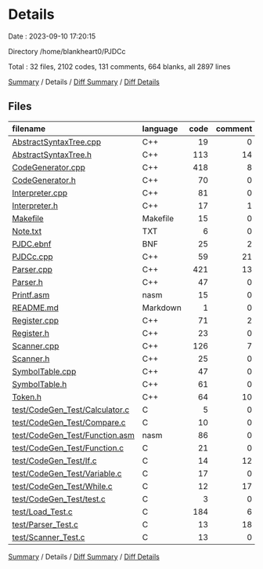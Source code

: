 # Details

Date : 2023-09-10 17:20:15

Directory /home/blankheart0/PJDCc

Total : 32 files,  2102 codes, 131 comments, 664 blanks, all 2897 lines

[Summary](results.md) / Details / [Diff Summary](diff.md) / [Diff Details](diff-details.md)

## Files
| filename | language | code | comment | blank | total |
| :--- | :--- | ---: | ---: | ---: | ---: |
| [AbstractSyntaxTree.cpp](/AbstractSyntaxTree.cpp) | C++ | 19 | 0 | 5 | 24 |
| [AbstractSyntaxTree.h](/AbstractSyntaxTree.h) | C++ | 113 | 14 | 53 | 180 |
| [CodeGenerator.cpp](/CodeGenerator.cpp) | C++ | 418 | 8 | 146 | 572 |
| [CodeGenerator.h](/CodeGenerator.h) | C++ | 70 | 0 | 25 | 95 |
| [Interpreter.cpp](/Interpreter.cpp) | C++ | 81 | 0 | 19 | 100 |
| [Interpreter.h](/Interpreter.h) | C++ | 17 | 1 | 7 | 25 |
| [Makefile](/Makefile) | Makefile | 15 | 0 | 5 | 20 |
| [Note.txt](/Note.txt) | TXT | 6 | 0 | 0 | 6 |
| [PJDC.ebnf](/PJDC.ebnf) | BNF | 25 | 2 | 14 | 41 |
| [PJDCc.cpp](/PJDCc.cpp) | C++ | 59 | 21 | 28 | 108 |
| [Parser.cpp](/Parser.cpp) | C++ | 421 | 13 | 163 | 597 |
| [Parser.h](/Parser.h) | C++ | 47 | 0 | 20 | 67 |
| [Printf.asm](/Printf.asm) | nasm | 15 | 0 | 5 | 20 |
| [README.md](/README.md) | Markdown | 1 | 0 | 1 | 2 |
| [Register.cpp](/Register.cpp) | C++ | 71 | 2 | 16 | 89 |
| [Register.h](/Register.h) | C++ | 23 | 0 | 9 | 32 |
| [Scanner.cpp](/Scanner.cpp) | C++ | 126 | 7 | 30 | 163 |
| [Scanner.h](/Scanner.h) | C++ | 25 | 0 | 12 | 37 |
| [SymbolTable.cpp](/SymbolTable.cpp) | C++ | 47 | 0 | 10 | 57 |
| [SymbolTable.h](/SymbolTable.h) | C++ | 61 | 0 | 17 | 78 |
| [Token.h](/Token.h) | C++ | 64 | 10 | 18 | 92 |
| [test/CodeGen_Test/Calculator.c](/test/CodeGen_Test/Calculator.c) | C | 5 | 0 | 0 | 5 |
| [test/CodeGen_Test/Compare.c](/test/CodeGen_Test/Compare.c) | C | 10 | 0 | 0 | 10 |
| [test/CodeGen_Test/Function.asm](/test/CodeGen_Test/Function.asm) | nasm | 86 | 0 | 3 | 89 |
| [test/CodeGen_Test/Function.c](/test/CodeGen_Test/Function.c) | C | 21 | 0 | 6 | 27 |
| [test/CodeGen_Test/If.c](/test/CodeGen_Test/If.c) | C | 14 | 12 | 2 | 28 |
| [test/CodeGen_Test/Variable.c](/test/CodeGen_Test/Variable.c) | C | 17 | 0 | 2 | 19 |
| [test/CodeGen_Test/While.c](/test/CodeGen_Test/While.c) | C | 12 | 17 | 5 | 34 |
| [test/CodeGen_Test/test.c](/test/CodeGen_Test/test.c) | C | 3 | 0 | 0 | 3 |
| [test/Load_Test.c](/test/Load_Test.c) | C | 184 | 6 | 34 | 224 |
| [test/Parser_Test.c](/test/Parser_Test.c) | C | 13 | 18 | 7 | 38 |
| [test/Scanner_Test.c](/test/Scanner_Test.c) | C | 13 | 0 | 2 | 15 |

[Summary](results.md) / Details / [Diff Summary](diff.md) / [Diff Details](diff-details.md)